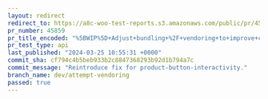```yaml
---
layout: redirect
redirect_to: https://a8c-woo-test-reports.s3.amazonaws.com/public/pr/45859/api/index.html
pr_number: 45859
pr_title_encoded: "%5BWIP%5D+Adjust+bundling+%2F+vendoring+to+improve+cart%2Fcheckout+performance"
pr_test_type: api
last_published: "2024-03-25 10:55:31 +0000"
commit_sha: cf794c4b5beb933b2c8847368293b92d1b794a7c
commit_message: "Reintroduce fix for product-button-interactivity."
branch_name: dev/attempt-vendoring
passed: true
---
```


